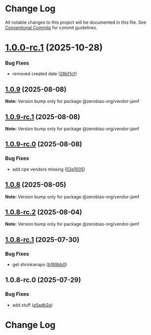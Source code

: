 # Change Log

All notable changes to this project will be documented in this file.
See [Conventional Commits](https://conventionalcommits.org) for commit guidelines.

# [1.0.0-rc.1](https://github.com/zerobias-org/vendor/compare/@zerobias-org/vendor-jamf@1.0.9...@zerobias-org/vendor-jamf@1.0.0-rc.1) (2025-10-28)


### Bug Fixes

* removed created date ([28b11cf](https://github.com/zerobias-org/vendor/commit/28b11cf2563e9cdadd4b1dc83edd60d2fcd01df0))





## [1.0.9](https://github.com/zerobias-org/vendor/compare/@zerobias-org/vendor-jamf@1.0.9-rc.1...@zerobias-org/vendor-jamf@1.0.9) (2025-08-08)

**Note:** Version bump only for package @zerobias-org/vendor-jamf





## [1.0.9-rc.1](https://github.com/zerobias-org/vendor/compare/@zerobias-org/vendor-jamf@1.0.9-rc.0...@zerobias-org/vendor-jamf@1.0.9-rc.1) (2025-08-08)

**Note:** Version bump only for package @zerobias-org/vendor-jamf





## [1.0.9-rc.0](https://github.com/zerobias-org/vendor/compare/@zerobias-org/vendor-jamf@1.0.8...@zerobias-org/vendor-jamf@1.0.9-rc.0) (2025-08-08)


### Bug Fixes

* add cpe vendors missing ([53e1005](https://github.com/zerobias-org/vendor/commit/53e100520e848be73b2cba8a0ef4f184844b8abb))





## [1.0.8](https://github.com/zerobias-org/vendor/compare/@zerobias-org/vendor-jamf@1.0.8-rc.2...@zerobias-org/vendor-jamf@1.0.8) (2025-08-05)

**Note:** Version bump only for package @zerobias-org/vendor-jamf





## [1.0.8-rc.2](https://github.com/zerobias-org/vendor/compare/@zerobias-org/vendor-jamf@1.0.8-rc.1...@zerobias-org/vendor-jamf@1.0.8-rc.2) (2025-08-04)

**Note:** Version bump only for package @zerobias-org/vendor-jamf





## [1.0.8-rc.1](https://github.com/zerobias-org/vendor/compare/@zerobias-org/vendor-jamf@1.0.8-rc.0...@zerobias-org/vendor-jamf@1.0.8-rc.1) (2025-07-30)


### Bug Fixes

* get shrinkwraps ([b189bb0](https://github.com/zerobias-org/vendor/commit/b189bb0cf53ad66427530ccc0eab7824527942d3))





## 1.0.8-rc.0 (2025-07-29)


### Bug Fixes

* add stuff ([a5adb2a](https://github.com/zerobias-org/vendor/commit/a5adb2aecd0670c42e9077affecb6a047bf30fc6))





# Change Log
